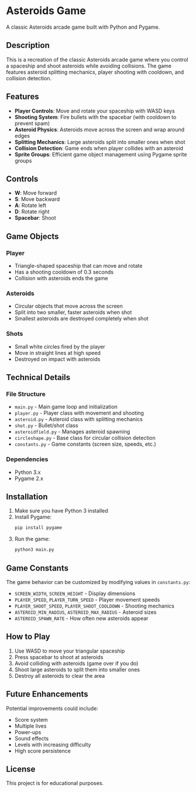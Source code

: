 # Asteroids Game

A classic Asteroids arcade game built with Python and Pygame.

## Description

This is a recreation of the classic Asteroids arcade game where you control a spaceship and shoot asteroids while avoiding collisions. The game features asteroid splitting mechanics, player shooting with cooldown, and collision detection.

## Features

- **Player Controls**: Move and rotate your spaceship with WASD keys
- **Shooting System**: Fire bullets with the spacebar (with cooldown to prevent spam)
- **Asteroid Physics**: Asteroids move across the screen and wrap around edges
- **Splitting Mechanics**: Large asteroids split into smaller ones when shot
- **Collision Detection**: Game ends when player collides with an asteroid
- **Sprite Groups**: Efficient game object management using Pygame sprite groups

## Controls

- **W**: Move forward
- **S**: Move backward  
- **A**: Rotate left
- **D**: Rotate right
- **Spacebar**: Shoot

## Game Objects

### Player
- Triangle-shaped spaceship that can move and rotate
- Has a shooting cooldown of 0.3 seconds
- Collision with asteroids ends the game

### Asteroids
- Circular objects that move across the screen
- Split into two smaller, faster asteroids when shot
- Smallest asteroids are destroyed completely when shot

### Shots
- Small white circles fired by the player
- Move in straight lines at high speed
- Destroyed on impact with asteroids

## Technical Details

### File Structure
- `main.py` - Main game loop and initialization
- `player.py` - Player class with movement and shooting
- `asteroid.py` - Asteroid class with splitting mechanics
- `shot.py` - Bullet/shot class
- `asteroidfield.py` - Manages asteroid spawning
- `circleshape.py` - Base class for circular collision detection
- `constants.py` - Game constants (screen size, speeds, etc.)

### Dependencies
- Python 3.x
- Pygame 2.x

## Installation

1. Make sure you have Python 3 installed
2. Install Pygame:
   ```bash
   pip install pygame
   ```
3. Run the game:
   ```bash
   python3 main.py
   ```

## Game Constants

The game behavior can be customized by modifying values in `constants.py`:

- `SCREEN_WIDTH`, `SCREEN_HEIGHT` - Display dimensions
- `PLAYER_SPEED`, `PLAYER_TURN_SPEED` - Player movement speeds
- `PLAYER_SHOOT_SPEED`, `PLAYER_SHOOT_COOLDOWN` - Shooting mechanics
- `ASTEROID_MIN_RADIUS`, `ASTEROID_MAX_RADIUS` - Asteroid sizes
- `ASTEROID_SPAWN_RATE` - How often new asteroids appear

## How to Play

1. Use WASD to move your triangular spaceship
2. Press spacebar to shoot at asteroids
3. Avoid colliding with asteroids (game over if you do)
4. Shoot large asteroids to split them into smaller ones
5. Destroy all asteroids to clear the area

## Future Enhancements

Potential improvements could include:
- Score system
- Multiple lives
- Power-ups
- Sound effects
- Levels with increasing difficulty
- High score persistence

## License

This project is for educational purposes.
